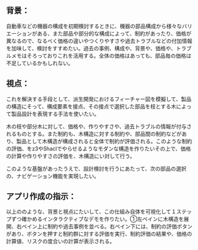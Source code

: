 ## 背景：
自動車などの機器の構成を初期検討するときに、機器の部品構成から様々なバリエーションがある、また部品や部分的な構成によって、制約があったり、価格が異なるので、なるべく価格の違いやつくりやすさや過去トラブルなどの付加情報を加味して、検討をすすめたい。過去の事例、構成や、背景や、価格や、トラブルメモはそろっておりこれを活用する。全体の価格はあっても、部品毎の価格は不足しているかもしれない。

## 視点：
これを解決する手段として、派生開発におけるフィーチャー図を模擬して、製品の構造にそって、構成要素を接点、その接点で選択した部品を枝とする木によって製品設計を表現する手法を使いたい。

木の枝や部分木に対して、価格や、作りやすさや、過去トラブルの情報が付与されるものとする。また制約も、木構造に対する制約や、部品間の制約などがあり、製品として木構造が構成されると全体で制約が評価される。このような制約の評価、をz3やShaclでやらせるようなモダンな構造を作りたいその上で、価格の計算や作りやすさの評価を、木構造にい対して行う。

このような基盤があったうえで、設計検討を行うにあたって、次の部品の選択の、ナビゲーション機能を実現したい。

## アプリ作成の指示：
以上ののような、背景と視点にたいして、この仕組み自体を可視化して１ステップずつ確かめるインタラクティブなデモを作りたい。①左ペインに木構造を展開、右ペイン上に制約や過去事例を並べる。右ペイン下には、制約の評価ボタンがあり、ボタンを押すと制約群に対する評価を実行、制約評価の結果や、価格の計算値、リスクの度合いの計算が表示される。